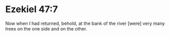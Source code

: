 # Ezekiel 47:7

Now when I had returned, behold, at the bank of the river [were] very many trees on the one side and on the other.